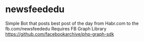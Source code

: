 # newsfeededu
Simple Bot that posts best post of the day from Habr.com to the fb.com/newsfeededu
Requires FB Graph Library
https://github.com/facebookarchive/php-graph-sdk